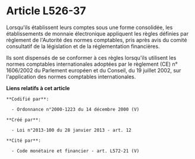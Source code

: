 # Article L526-37

Lorsqu'ils établissent leurs comptes sous une forme consolidée, les établissements de monnaie électronique appliquent les
règles définies par règlement de l'Autorité des normes comptables, pris après avis du comité consultatif de la législation et
de la réglementation financières. 

Ils sont dispensés de se conformer à ces règles lorsqu'ils utilisent les normes comptables internationales adoptées par le
règlement (CE) n° 1606/2002 du Parlement européen et du Conseil, du 19 juillet 2002, sur l'application des normes comptables
internationales.

**Liens relatifs à cet article**

	**Codifié par**:

	  - Ordonnance n°2000-1223 du 14 décembre 2000 (V)

	**Créé par**:

	  - Loi n°2013-100 du 28 janvier 2013 - art. 12

	**Cité par**:

	  - Code monétaire et financier - art. L572-21 (V)
